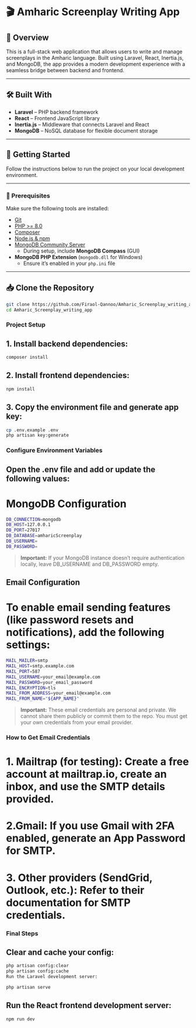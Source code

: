 # 🎬 Amharic Screenplay Writing App

## 📖 Overview

This is a full-stack web application that allows users to write and manage screenplays in the Amharic language. Built using Laravel, React, Inertia.js, and MongoDB, the app provides a modern development experience with a seamless bridge between backend and frontend.

---

## 🛠 Built With

- **Laravel** – PHP backend framework  
- **React** – Frontend JavaScript library  
- **Inertia.js** – Middleware that connects Laravel and React  
- **MongoDB** – NoSQL database for flexible document storage  

---

## 🚀 Getting Started

Follow the instructions below to run the project on your local development environment.

---

### 🔧 Prerequisites

Make sure the following tools are installed:

- [Git](https://git-scm.com/downloads)  
- [PHP >= 8.0](https://www.php.net/)  
- [Composer](https://getcomposer.org/)  
- [Node.js & npm](https://nodejs.org/)  
- [MongoDB Community Server](https://www.mongodb.com/try/download/community)  
  - During setup, include **MongoDB Compass** (GUI)  
- **MongoDB PHP Extension** (`mongodb.dll` for Windows)  
  - Ensure it’s enabled in your `php.ini` file  

---

## 📥 Clone the Repository

```bash
git clone https://github.com/Firaol-Qannoo/Amharic_Screenplay_writing_app.git
cd Amharic_Screenplay_writing_app

```

### Project Setup
## 1. Install backend dependencies:

```bash
composer install
```


## 2. Install frontend dependencies:

```bash
npm install
```

## 3. Copy the environment file and generate app key:

```bash
cp .env.example .env
php artisan key:generate
```


### Configure Environment Variables
## Open the .env file and add or update the following values:

# MongoDB Configuration

```bash
DB_CONNECTION=mongodb
DB_HOST=127.0.0.1
DB_PORT=27017
DB_DATABASE=amharicScreenplay
DB_USERNAME=
DB_PASSWORD=
```

> **Important:** If your MongoDB instance doesn’t require authentication locally, leave DB_USERNAME and DB_PASSWORD empty.

## Email Configuration
# To enable email sending features (like password resets and notifications), add the following settings:

``` bash
MAIL_MAILER=smtp
MAIL_HOST=smtp.example.com
MAIL_PORT=587
MAIL_USERNAME=your_email@example.com
MAIL_PASSWORD=your_email_password
MAIL_ENCRYPTION=tls
MAIL_FROM_ADDRESS=your_email@example.com
MAIL_FROM_NAME="${APP_NAME}"
```

> **Important:** These email credentials are personal and private. We cannot share them publicly or commit them to the repo. You must get your own credentials from your email provider.

### How to Get Email Credentials
# 1. Mailtrap (for testing): Create a free account at mailtrap.io, create an inbox, and use the SMTP details provided.
# 2.Gmail: If you use Gmail with 2FA enabled, generate an App Password for SMTP.
# 3. Other providers (SendGrid, Outlook, etc.): Refer to their documentation for SMTP credentials.

### Final Steps
## Clear and cache your config:

```bash
php artisan config:clear
php artisan config:cache
Run the Laravel development server:

php artisan serve
```

## Run the React frontend development server:
```bash
npm run dev
```